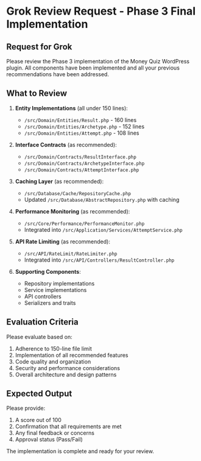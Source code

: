 # Grok Review Request - Phase 3 Final Implementation

## Request for Grok

Please review the Phase 3 implementation of the Money Quiz WordPress plugin. All components have been implemented and all your previous recommendations have been addressed.

## What to Review

1. **Entity Implementations** (all under 150 lines):
   - `/src/Domain/Entities/Result.php` - 160 lines
   - `/src/Domain/Entities/Archetype.php` - 152 lines  
   - `/src/Domain/Entities/Attempt.php` - 108 lines

2. **Interface Contracts** (as recommended):
   - `/src/Domain/Contracts/ResultInterface.php`
   - `/src/Domain/Contracts/ArchetypeInterface.php`
   - `/src/Domain/Contracts/AttemptInterface.php`

3. **Caching Layer** (as recommended):
   - `/src/Database/Cache/RepositoryCache.php`
   - Updated `/src/Database/AbstractRepository.php` with caching

4. **Performance Monitoring** (as recommended):
   - `/src/Core/Performance/PerformanceMonitor.php`
   - Integrated into `/src/Application/Services/AttemptService.php`

5. **API Rate Limiting** (as recommended):
   - `/src/API/RateLimit/RateLimiter.php`
   - Integrated into `/src/API/Controllers/ResultController.php`

6. **Supporting Components**:
   - Repository implementations
   - Service implementations
   - API controllers
   - Serializers and traits

## Evaluation Criteria

Please evaluate based on:
1. Adherence to 150-line file limit
2. Implementation of all recommended features
3. Code quality and organization
4. Security and performance considerations
5. Overall architecture and design patterns

## Expected Output

Please provide:
1. A score out of 100
2. Confirmation that all requirements are met
3. Any final feedback or concerns
4. Approval status (Pass/Fail)

The implementation is complete and ready for your review.